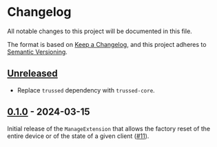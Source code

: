 <!--
Copyright (C) Nitrokey GmbH
SPDX-License-Identifier: CC0-1.0
-->

# Changelog
All notable changes to this project will be documented in this file.

The format is based on [Keep a Changelog](https://keepachangelog.com/en/1.0.0/),
and this project adheres to [Semantic Versioning](https://semver.org/spec/v2.0.0.html).

## [Unreleased][]

- Replace `trussed` dependency with `trussed-core`.

[Unreleased]: https://github.com/trussed-dev/trussed-staging/compare/manage-v0.1.0...HEAD

## [0.1.0][] - 2024-03-15

Initial release of the `ManageExtension` that allows the factory reset of the
entire device or of the state of a given client ([#11][]).

[#11]: https://github.com/trussed-dev/trussed-staging/pull/11

[0.1.0]: https://github.com/trussed-dev/trussed-staging/releases/tag/manage-v0.1.0

